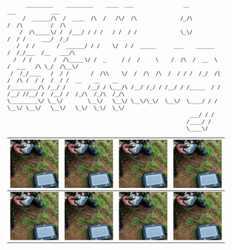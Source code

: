 ```
      _________    _________    ____  ___                __                 ___           ___
     /  ______/\  /  ____  /\  /   /\/  /\              /_/\               /  /\         /  /\ 
    /  /\_____\/ /  /___/ / / /   / /  / /              \_\/              /  / /     ___/  /_/
   /  / /       /  ______/ / /    \/  / /  _____      ___    ______      /  /_/___  /__   ___/\
  /  / /       /  /\_____\/ /  _     / /  /     \    /  /\  /  __  \    /  ___   /\ \_/  /\__\/
 /  /_/____   /  / /       /  /\\    \/  /  /\  /\  /  / / /  /_/  /|  /  /\ /  / /  /  / /  __    __    __
/_________/\ /__/ /       /__/ / \___/\ /__/ /_/ / /__/ / /_____  / / /__/ //__/ /  /__/ /  /_/\  /_/\  /_/\
\_________\/ \__\/        \__\/   \__\/ \__\/\_\/  \__\/  \____/ / /  \__\/ \__\/   \__\/   \_\/  \_\/  \_\/
                                                           ___/ / /
                                                          /____/ /
                                                          \____\/
```                          

| ![0](content/scene-01.png) | ![1](content/scene-01.png) | ![2](content/scene-01.png) | ![3](content/scene-01.png) | 
| :------------------------: | :------------------------: | :------------------------: | :------------------------: | 
| ![4](content/scene-01.png) | ![5](content/scene-01.png) | ![6](content/scene-01.png) | ![7](content/scene-01.png) | 

